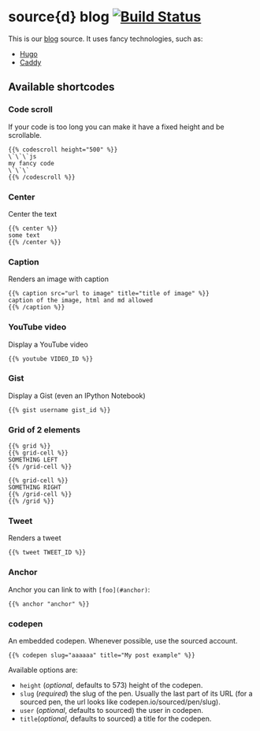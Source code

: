 # source{d} blog  [![Build Status](https://travis-ci.org/src-d/blog.svg?branch=master)](https://travis-ci.org/src-d/blog)

This is our [blog](https://blog.sourced.tech) source. It uses fancy technologies, such as:
- [Hugo](http://gohugo.io/)
- [Caddy](https://caddyserver.com/)

## Available shortcodes

### Code scroll

If your code is too long you can make it have a fixed height and be scrollable.

```
{{% codescroll height="500" %}}
\`\`\`js
my fancy code
\`\`\`
{{% /codescroll %}}
```

### Center

Center the text

```
{{% center %}}
some text
{{% /center %}}
```

### Caption

Renders an image with caption

```
{{% caption src="url to image" title="title of image" %}}
caption of the image, html and md allowed
{{% /caption %}}
```

### YouTube video

Display a YouTube video

```
{{% youtube VIDEO_ID %}}
```

### Gist

Display a Gist (even an IPython Notebook)

```
{{% gist username gist_id %}}
```

### Grid of 2 elements

```
{{% grid %}}
{{% grid-cell %}}
SOMETHING LEFT
{{% /grid-cell %}}

{{% grid-cell %}}
SOMETHING RIGHT
{{% /grid-cell %}}
{{% /grid %}}
```

### Tweet

Renders a tweet

```
{{% tweet TWEET_ID %}}
```

### Anchor

Anchor you can link to with `[foo](#anchor)`:

```
{{% anchor "anchor" %}}
```

### codepen

An embedded codepen. Whenever possible, use the sourced account.

```
{{% codepen slug="aaaaaa" title="My post example" %}}
```

Available options are:

- `height` (_optional_, defaults to 573) height of the codepen.
- `slug` (_required_) the slug of the pen. Usually the last part of its URL
  (for a sourced pen, the url looks like codepen.io/sourced/pen/slug).
- `user` (_optional_, defaults to sourced) the user in codepen.
- `title`(_optional_, defaults to sourced) a title for the codepen.
